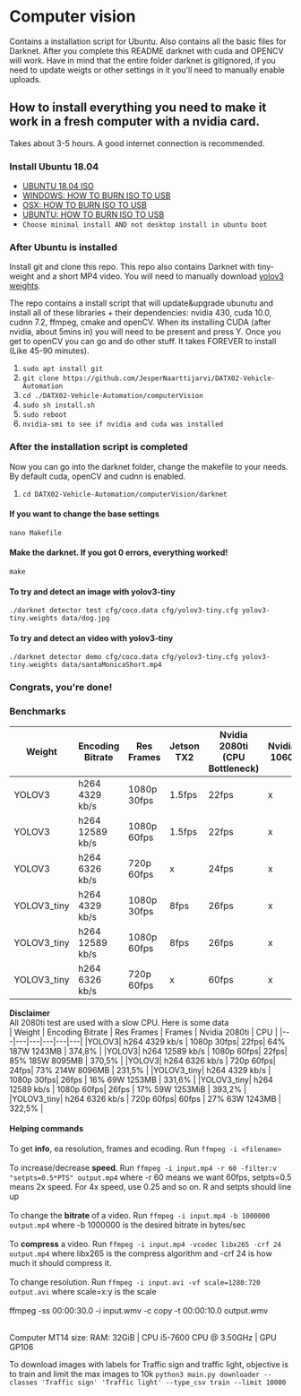 # Computer vision
Contains a installation script for Ubuntu. Also contains all the basic files for Darknet. After you complete this README darknet with cuda and OPENCV will work. Have in mind that the entire folder darknet is gitignored, if you need to update weigts or other settings in it you'll need to manually enable uploads.

## How to install everything you need to make it work in a fresh computer with a nvidia card.
Takes about 3-5 hours. A good internet connection is recommended.

### Install Ubuntu 18.04
- [UBUNTU 18.04 ISO](http://releases.ubuntu.com/18.04.4/ubuntu-18.04.4-desktop-amd64.iso?_ga=2.123161739.1046437142.1583252540-1896361471.1583252540)
- [WINDOWS: HOW TO BURN ISO TO USB](https://ubuntu.com/tutorials/tutorial-create-a-usb-stick-on-windows#1-overview)
- [OSX: HOW TO BURN ISO TO USB](https://ubuntu.com/tutorials/tutorial-create-a-usb-stick-on-macos?_ga=2.223117851.1046437142.1583252540-1896361471.1583252540#1-overview)
- [UBUNTU: HOW TO BURN ISO TO USB](https://ubuntu.com/tutorials/tutorial-create-a-usb-stick-on-ubuntu?_ga=2.223117851.1046437142.1583252540-1896361471.1583252540#1-overview)
- ``Choose minimal install AND not desktop install in ubuntu boot``

### After Ubuntu is installed
Install git and clone this repo. This repo also contains Darknet with tiny-weight and a short MP4 video. You will need to manually download [yolov3 weights](https://pjreddie.com/media/files/yolov3.weights).

The repo contains a install script that will update&upgrade ubunutu and install all of these libraries + their dependencies: nvidia 430, cuda 10.0, cudnn 7.2, ffmpeg, cmake and openCV.
When its installing CUDA (after nvidia, about 5mins in) you will need to be present and press Y.
Once you get to openCV you can go and do other stuff. It takes FOREVER to install (Like 45-90 minutes).

1. ``sudo apt install git``
2. ``git clone https://github.com/JesperNaarttijarvi/DATX02-Vehicle-Automation``
3. ``cd ./DATX02-Vehicle-Automation/computerVision``
4. ``sudo sh install.sh``
5. ``sudo reboot``
6. ``nvidia-smi to see if nvidia and cuda was installed``

### After the installation script is completed
Now you can go into the darknet folder, change the makefile to your needs. By default cuda, openCV and cudnn is enabled.

1. ``cd DATX02-Vehicle-Automation/computerVision/darknet``
#### If you want to change the base settings
``nano Makefile``
#### Make the darknet. If you got 0 errors, everything worked! 
``make``
#### To try and detect an **image** with yolov3-tiny
``./darknet detector test cfg/coco.data cfg/yolov3-tiny.cfg yolov3-tiny.weights data/dog.jpg``
#### To try and detect an **video** with yolov3-tiny
``./darknet detector demo cfg/coco.data cfg/yolov3-tiny.cfg yolov3-tiny.weights data/santaMonicaShort.mp4``

### **Congrats, you're done!**


### Benchmarks
| Weight | Encoding Bitrate | Res Frames | Jetson TX2| Nvidia 2080ti (CPU Bottleneck)| Nvidia 1060 | Nvidia 980ti |
|---|---|---|---|---|---|---|
|YOLOV3| h264  4329 kb/s | 1080p 30fps|1.5fps|22fps|x|x|
|YOLOV3| h264  12589 kb/s | 1080p 60fps|1.5fps|22fps|x|x|
|YOLOV3| h264  6326 kb/s | 720p 60fps|x|24fps|x|x|
|YOLOV3_tiny| h264  4329 kb/s | 1080p 30fps|8fps|26fps|x|x|
|YOLOV3_tiny| h264 12589 kb/s | 1080p 60fps|8fps|26fps|x|x|
|YOLOV3_tiny| h264 6326 kb/s | 720p 60fps|x|60fps|x|x|

**Disclaimer** <br/>
All 2080ti test are used with a slow CPU. Here is some data <br/>
| Weight | Encoding Bitrate | Res Frames | Frames | Nvidia 2080ti | CPU |
|---|---|---|---|---|---|
|YOLOV3| h264  4329 kb/s | 1080p 30fps| 22fps| 64% 187W 1243MB | 374,8% |
|YOLOV3| h264  12589 kb/s | 1080p 60fps| 22fps| 85% 185W 8095MB | 370,5% |
|YOLOV3| h264  6326 kb/s | 720p 60fps| 24fps| 73% 214W 8096MB | 231,5% |
|YOLOV3_tiny| h264  4329 kb/s | 1080p 30fps| 26fps | 16% 69W 1253MB | 331,6% |
|YOLOV3_tiny| h264 12589 kb/s | 1080p 60fps| 26fps | 17% 59W 1253MiB | 393,2% |
|YOLOV3_tiny| h264 6326 kb/s | 720p 60fps| 60fps | 27% 63W 1243MB | 322,5% |



#### Helping commands
To get **info**, ea resolution, frames and ecoding. Run `ffmpeg -i <filename>` <br/><br/>
To increase/decrease **speed**. Run `ffmpeg -i input.mp4 -r 60 -filter:v "setpts=0.5*PTS" output.mp4` where -r 60 means we want 60fps, setpts=0.5 means 2x speed. For 4x speed, use 0.25 and so on. R and setpts should line up<br/><br/>
To change the **bitrate** of a video. Run `ffmpeg -i input.mp4 -b 1000000 output.mp4` where -b 1000000 is the desired bitrate in bytes/sec <br/><br/>
To **compress** a video. Run `ffmpeg -i input.mp4 -vcodec libx265 -crf 24 output.mp4` where libx265 is the compress algorithm and -crf 24 is how much it should compress it. <br/><br/>
To change resolution. Run `ffmpeg -i input.avi -vf scale=1280:720 output.avi` where scale=x:y is the scale <br/><br/>
ffmpeg -ss 00:00:30.0 -i input.wmv -c copy -t 00:00:10.0 output.wmv

<br/>
Computer MT14 size: RAM: 32GiB | CPU i5-7600 CPU @ 3.50GHz | GPU GP106

To download images with labels for Traffic sign and traffic light, objective is to train and limit the max images to 10k
`python3 main.py downloader --classes 'Traffic sign' 'Traffic light' --type_csv train --limit 10000`